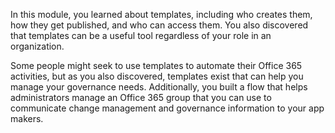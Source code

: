 In this module, you learned about templates, including who creates them, how they get published, and who can access them. You also discovered that templates can be a useful tool regardless of your role in an organization.

Some people might seek to use templates to automate their Office 365 activities, but as you also discovered, templates exist that can help you manage your governance needs. Additionally, you built a flow that helps administrators manage an Office 365 group that you can use to communicate change management and governance information to your app makers.
